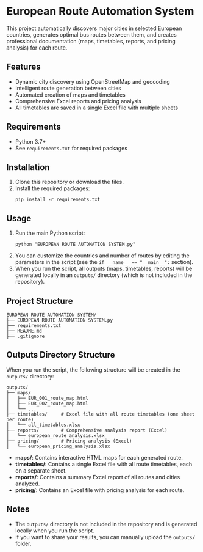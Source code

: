 # European Route Automation System

This project automatically discovers major cities in selected European countries, generates optimal bus routes between them, and creates professional documentation (maps, timetables, reports, and pricing analysis) for each route.

## Features
- Dynamic city discovery using OpenStreetMap and geocoding
- Intelligent route generation between cities
- Automated creation of maps and timetables
- Comprehensive Excel reports and pricing analysis
- All timetables are saved in a single Excel file with multiple sheets

## Requirements
- Python 3.7+
- See `requirements.txt` for required packages

## Installation
1. Clone this repository or download the files.
2. Install the required packages:
   ```
   pip install -r requirements.txt
   ```

## Usage
1. Run the main Python script:
   ```
   python "EUROPEAN ROUTE AUTOMATION SYSTEM.py"
   ```
2. You can customize the countries and number of routes by editing the parameters in the script (see the `if __name__ == "__main__":` section).
3. When you run the script, all outputs (maps, timetables, reports) will be generated locally in an `outputs/` directory (which is not included in the repository).

## Project Structure
```
EUROPEAN ROUTE AUTOMATION SYSTEM/
├── EUROPEAN ROUTE AUTOMATION SYSTEM.py
├── requirements.txt
├── README.md
├── .gitignore
```

## Outputs Directory Structure
When you run the script, the following structure will be created in the `outputs/` directory:

```
outputs/
├── maps/           
│   ├── EUR_001_route_map.html
│   ├── EUR_002_route_map.html
│   └── ...
├── timetables/     # Excel file with all route timetables (one sheet per route)
│   └── all_timetables.xlsx
├── reports/        # Comprehensive analysis report (Excel)
│   └── european_route_analysis.xlsx
├── pricing/        # Pricing analysis (Excel)
│   └── european_pricing_analysis.xlsx
```

- **maps/**: Contains interactive HTML maps for each generated route.
- **timetables/**: Contains a single Excel file with all route timetables, each on a separate sheet.
- **reports/**: Contains a summary Excel report of all routes and cities analyzed.
- **pricing/**: Contains an Excel file with pricing analysis for each route.

## Notes
- The `outputs/` directory is not included in the repository and is generated locally when you run the script.
- If you want to share your results, you can manually upload the `outputs/` folder.

